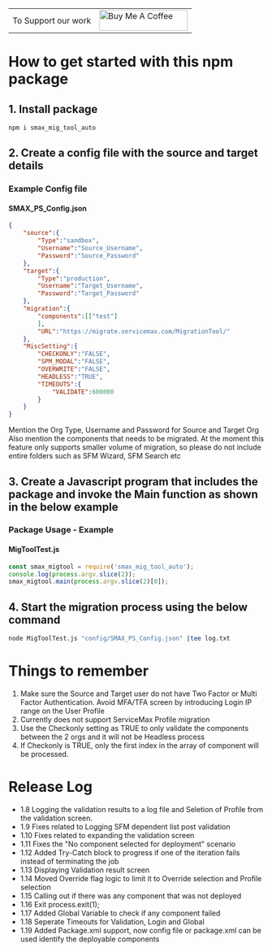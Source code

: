 <centre>
<table border='0px'>
    <tr>
        <td>To Support our work</td>
        <td><a href="https://www.buymeacoffee.com/Lifeonauto" target="_blank"><img src="https://cdn.buymeacoffee.com/buttons/default-orange.png" alt="Buy Me A Coffee" height="41" width="174"></a></td>
    </tr>
</table>
</centre>


# How to get started with this npm package
## 1. Install package 
```bash
npm i smax_mig_tool_auto
```
## 2. Create a config file with the source and target details
### Example Config file
#### SMAX_PS_Config.json
```json
{
    "source":{
        "Type":"sandbox",
        "Username":"Source_Username",
        "Password":"Source_Password"
    },
    "target":{
        "Type":"production",
        "Username":"Target_Username",
        "Password":"Target_Password"
    },
    "migration":{
        "components":[["test"]                        
        ],
        "URL":"https://migrate.servicemax.com/MigrationTool/"
    },
    "MiscSetting":{
        "CHECKONLY":"FALSE",
        "SPM_MODAL":"FALSE",
        "OVERWRITE":"FALSE",
        "HEADLESS":"TRUE",
        "TIMEOUTS":{
            "VALIDATE":600000
        }
    }
}
```
Mention the Org Type, Username and Password for Source and Target Org
Also mention the components that needs to be migrated. 
At the moment this feature only supports smaller volume of migration, so please do not include entire folders such as SFM Wizard, SFM Search etc
## 3. Create a Javascript program that includes the package and invoke the Main function as shown in the below example

### Package Usage - Example 
#### MigToolTest.js
```js
const smax_migtool = require('smax_mig_tool_auto');
console.log(process.argv.slice(2));
smax_migtool.main(process.argv.slice(2)[0]);
```
## 4. Start the migration process using the below command
```bash
node MigToolTest.js "config/SMAX_PS_Config.json" |tee log.txt
```

# Things to remember
1. Make sure the Source and Target user do not have Two Factor or Multi Factor Authentication. Avoid MFA/TFA screen by introducing Login IP range on the User Profile
2. Currently does not support ServiceMax Profile migration
3. Use the Checkonly setting as TRUE to only validate the components between the 2 orgs and it will not be Headless process
4. If Checkonly is TRUE, only the first index in the array of component will be processed.



# Release Log
- 1.8 Logging the validation results to a log file and Seletion of Profile from the validation screen.
- 1.9 Fixes related to Logging SFM dependent list post validation
- 1.10 Fixes related to expanding the validation screen
- 1.11 Fixes the "No component selected for deployment" scenario
- 1.12 Added Try-Catch block to progress if one of the iteration fails instead of terminating the job
- 1.13 Displaying Validation result screen
- 1.14 Moved Override flag logic to limit it to Override selection and Profile selection
- 1.15 Calling out if there was any component that was not deployed
- 1.16 Exit process.exit(1);
- 1.17 Added Global Variable to check if any component failed
- 1.18 Seperate Timeouts for Validation, Login and Global
- 1.19 Added Package.xml support, now config file or package.xml can be used identify the deployable components